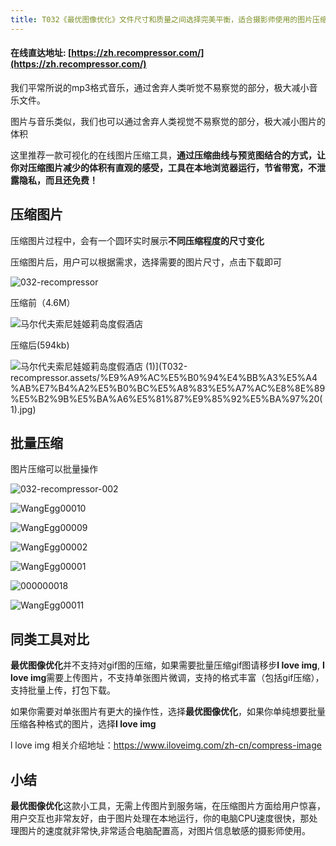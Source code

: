 ```yaml
---
title: T032《最优图像优化》文件尺寸和质量之间选择完美平衡，适合摄影师使用的图片压缩工具
---
```


####  在线直达地址: [https://zh.recompressor.com/](https://zh.recompressor.com/)

我们平常所说的mp3格式音乐，通过舍弃人类听觉不易察觉的部分，极大减小音乐文件。

图片与音乐类似，我们也可以通过舍弃人类视觉不易察觉的部分，极大减小图片的体积


这里推荐一款可视化的在线图片压缩工具，**通过压缩曲线与预览图结合的方式，让你对压缩图片减少的体积有直观的感受，工具在本地浏览器运行，节省带宽，不泄露隐私，而且还免费！**




## 压缩图片

压缩图片过程中，会有一个圆环实时展示**不同压缩程度的尺寸变化**

压缩图片后，用户可以根据需求，选择需要的图片尺寸，点击下载即可

![032-recompressor](https://www.v2fy.com/asset/0i/OnlineToolsBook/OnlineToolsBookMD/T032-recompressor.assets/032-recompressor.gif)

压缩前（4.6M）

![马尔代夫索尼娃姬莉岛度假酒店](https://www.v2fy.com/asset/0i/OnlineToolsBook/OnlineToolsBookMD/T032-recompressor.assets/%E9%A9%AC%E5%B0%94%E4%BB%A3%E5%A4%AB%E7%B4%A2%E5%B0%BC%E5%A8%83%E5%A7%AC%E8%8E%89%E5%B2%9B%E5%BA%A6%E5%81%87%E9%85%92%E5%BA%97.jpg)



压缩后(594kb)



![马尔代夫索尼娃姬莉岛度假酒店 (1)](https://www.v2fy.com/asset/0i/OnlineToolsBook/OnlineToolsBookMD/1)](T032-recompressor.assets/%E9%A9%AC%E5%B0%94%E4%BB%A3%E5%A4%AB%E7%B4%A2%E5%B0%BC%E5%A8%83%E5%A7%AC%E8%8E%89%E5%B2%9B%E5%BA%A6%E5%81%87%E9%85%92%E5%BA%97%20(1).jpg)



## 批量压缩

图片压缩可以批量操作



![032-recompressor-002](https://www.v2fy.com/asset/0i/OnlineToolsBook/OnlineToolsBookMD/T032-recompressor.assets/032-recompressor-002.gif)



![WangEgg00010](https://www.v2fy.com/asset/0i/OnlineToolsBook/OnlineToolsBookMD/T032-recompressor.assets/WangEgg00010.gif)

![WangEgg00009](https://www.v2fy.com/asset/0i/OnlineToolsBook/OnlineToolsBookMD/T032-recompressor.assets/WangEgg00009.gif)

![WangEgg00002](https://www.v2fy.com/asset/0i/OnlineToolsBook/OnlineToolsBookMD/T032-recompressor.assets/WangEgg00002.gif)

![WangEgg00001](https://www.v2fy.com/asset/0i/OnlineToolsBook/OnlineToolsBookMD/T032-recompressor.assets/WangEgg00001.gif)

![000000018](https://www.v2fy.com/asset/0i/OnlineToolsBook/OnlineToolsBookMD/T032-recompressor.assets/000000018.gif)



![WangEgg00011](https://www.v2fy.com/asset/0i/OnlineToolsBook/OnlineToolsBookMD/T032-recompressor.assets/WangEgg00011.gif)


## 同类工具对比

**最优图像优化**并不支持对gif图的压缩，如果需要批量压缩gif图请移步**I love img**, **I love img**需要上传图片，不支持单张图片微调，支持的格式丰富（包括gif压缩），支持批量上传，打包下载。

如果你需要对单张图片有更大的操作性，选择**最优图像优化**，如果你单纯想要批量压缩各种格式的图片，选择**I love img**



l love img 相关介绍地址：https://www.iloveimg.com/zh-cn/compress-image


## 小结


**最优图像优化**这款小工具，无需上传图片到服务端，在压缩图片方面给用户惊喜，用户交互也非常友好，由于图片处理在本地运行，你的电脑CPU速度很快，那处理图片的速度就非常快,非常适合电脑配置高，对图片信息敏感的摄影师使用。

